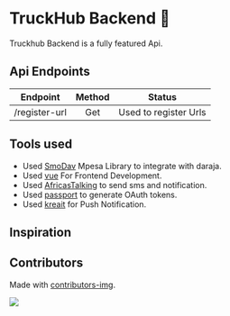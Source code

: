 # TruckHub Backend :truck:


Truckhub Backend is a fully featured Api.

## Api Endpoints
| Endpoint | Method | Status |
| :------: |:------:|:------:|
| /register-url | Get | Used to register Urls |

## Tools used

* Used [SmoDav](https://github.com/SmoDav/mpesa) Mpesa Library to integrate with daraja.
* Used [vue](https://vuejs.org/) For Frontend Development.
* Used [AfricasTalking](https://github.com/AfricasTalkingLtd/africastalking-php) to send sms and notification.
* Used [passport](https://laravel.com/docs/5.8/passport) to generate OAuth tokens.
* Used [kreait](https://github.com/kreait/firebase-php) for Push Notification.


## Inspiration


## Contributors

Made with [contributors-img](https://contributors-img.web.app).

<a href="https://github.com/jamesnyakush/truckhub-server/graphs/contributors">
  <img src="https://contributors-img.web.app/image?repo=jamesnyakush/truckhub-server" />
</a>




